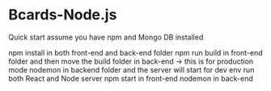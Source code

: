 # Bcards-Node.js
Quick start
assume you have npm and Mongo DB installed

npm install in both front-end and back-end folder
npm run build in front-end folder and then move the build folder in back-end -> this is for production mode
nodemon in backend folder and the server will start
for dev env run both React and Node server
npm start in front-end
nodemon in back-end
